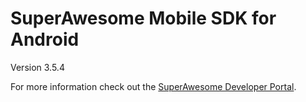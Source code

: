 SuperAwesome Mobile SDK for Android
===================================

Version 3.5.4

For more information check out the [SuperAwesome Developer Portal](http://developers.superawesome.tv/docs/androidsdk).
